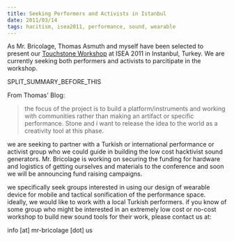 ```yaml
---
title: Seeking Performers and Activists in Istanbul
date: 2011/03/14
tags: hacitism, isea2011, performance, sound, wearable
---
```


As Mr. Bricolage, Thomas Asmuth and myself have been selected to present our [Touchstone Workshop](http://kidneutrino.blogspot.com/2011/03/project-selected-for-isea2011-istanbul.html) at ISEA 2011 in Instanbul, Turkey. We are currently seeking both performers and activists to parcitipate in the workshop.

SPLIT\_SUMMARY\_BEFORE\_THIS

From Thomas' Blog:



> the focus of the project is to build a platform/instruments and working with communities rather than making an artifact or specific performance. Stone and i want to release the idea to the world as a creativity tool at this phase.

we are seeking to partner with a Turkish or international performance or activist group who we could guide in building the low cost hacktivist sound generators. Mr. Bricolage is working on securing the funding for hardware and logistics of getting ourselves and materials to the conference and soon we will be announcing fund raising campaigns. 

we specifically seek groups interested in using our design of wearable device for mobile and tactical sonification of the performance space. ideally, we would like to work with a local Turkish performers. if you know of some group who might be interested in an extremely low cost or no-cost workshop to build new sound tools for their work, please contact us at: 

info [at] mr-bricolage [dot] us






